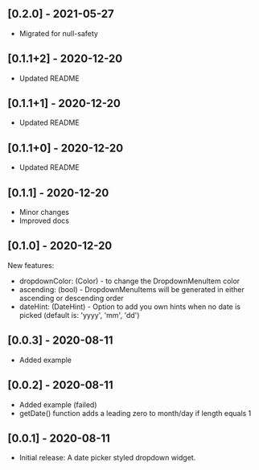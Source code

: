 ## [0.2.0] - 2021-05-27

* Migrated for null-safety

## [0.1.1+2] - 2020-12-20

* Updated README

## [0.1.1+1] - 2020-12-20

* Updated README

## [0.1.1+0] - 2020-12-20

* Updated README

## [0.1.1] - 2020-12-20

* Minor changes
* Improved docs

## [0.1.0] - 2020-12-20

New features:
* dropdownColor: (Color) - to change the DropdownMenuItem color
* ascending: (bool) - DropdownMenuItems will be generated in either ascending or descending order
* dateHint: (DateHint) - Option to add you own hints when no date is picked (default is: 'yyyy', 'mm', 'dd')

## [0.0.3] - 2020-08-11

* Added example

## [0.0.2] - 2020-08-11

* Added example (failed)
* getDate() function adds a leading zero to month/day if length equals 1

## [0.0.1] - 2020-08-11

* Initial release: A date picker styled dropdown widget.
